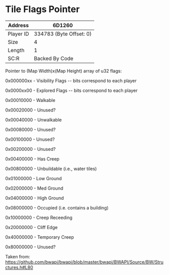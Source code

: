 #  Tile Flags Pointer
Address   | 6D1260
----------|-------------
Player ID | 334783 (Byte Offset: 0)
Size 	  | 4
Length 	  | 1
SC:R      | Backed By Code

Pointer to (Map Width)x(Map Height) array of u32 flags:
0x000000xx - Visibility Flags -- bits correspond to each player
0x0000xx00 - Explored Flags -- bits correspond to each player
0x00010000 - Walkable
0x00020000 - Unused?
0x00040000 - Unwalkable
0x00080000 - Unused?
0x00100000 - Unused?
0x00200000 - Unused?
0x00400000 - Has Creep
0x00800000 - Unbuildable (i.e., water tiles)
0x01000000 - Low Ground
0x02000000 - Med Ground
0x04000000 - High Ground
0x08000000 - Occupied (i.e. contains a building)
0x10000000 - Creep Receeding
0x20000000 - Cliff Edge
0x40000000 - Temporary Creep
0x80000000 - Unused?

Taken from: https://github.com/bwapi/bwapi/blob/master/bwapi/BWAPI/Source/BW/Structures.h#L80
